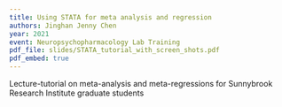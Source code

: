 ```yaml
---
title: Using STATA for meta analysis and regression
authors: Jinghan Jenny Chen
year: 2021
event: Neuropsychopharmacology Lab Training
pdf_file: slides/STATA_tutorial_with_screen_shots.pdf
pdf_embed: true
---
```

Lecture-tutorial on meta-analysis and meta-regressions for Sunnybrook Research Institute graduate students